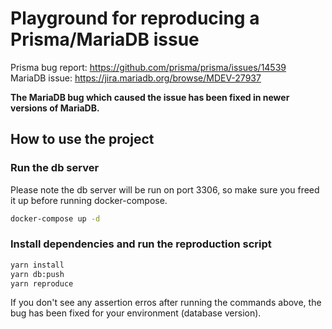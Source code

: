 Playground for reproducing a Prisma/MariaDB issue 
=

Prisma bug report: https://github.com/prisma/prisma/issues/14539  
MariaDB issue: https://jira.mariadb.org/browse/MDEV-27937

**The MariaDB bug which caused the issue has been fixed in newer versions of MariaDB.**

## How to use the project

### Run the db server

Please note the db server will be run on port 3306, so make sure you freed it up before running docker-compose.

```bash
docker-compose up -d
```

### Install dependencies and run the reproduction script

```bash
yarn install
yarn db:push
yarn reproduce
```

If you don't see any assertion erros after running the commands above, the bug has been fixed for your environment (database version).
